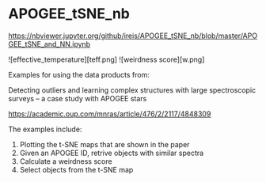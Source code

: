 # APOGEE_tSNE_nb
https://nbviewer.jupyter.org/github/ireis/APOGEE_tSNE_nb/blob/master/APOGEE_tSNE_and_NN.ipynb

![effective_temperature][teff.png]
![weirdness score][w.png]

Examples for using the data products from:

Detecting outliers and learning complex structures with large spectroscopic surveys – a case study with APOGEE stars

https://academic.oup.com/mnras/article/476/2/2117/4848309

The examples include:
1. Plotting the t-SNE maps that are shown in the paper
2. Given an APOGEE ID, retrive objects with similar spectra
3. Calculate a weirdness score
4. Select objects from the t-SNE map

